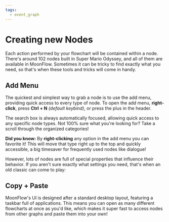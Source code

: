 ```yaml
---
tags:
  - event_graph
---
```

# Creating new Nodes
Each action performed by your flowchart will be contained within a node. There's around 102 nodes built in Super Mario Odyssey, and all of them are available in MoonFlow. Sometimes it can be tricky to find exactly what you need, so that's when these tools and tricks will come in handy.

## Add Menu
The quickest and simplest way to grab a node is to use the add menu, providing quick access to every type of node. To open the add menu, **right-click**, press **Ctrl + N** *(default keybind)*, or press the plus in the header. 

The search box is always automatically focused, allowing quick access to any specific node types. Not 100% sure what you're looking for? Take a scroll through the organized categories! 

**Did you know:** By **right-clicking** any option in the add menu you can favorite it! This will move that type right up to the top and quickly accessible, a big timesaver for frequently used nodes like dialogue!

However, lots of nodes are full of special properties that influence their behavior. If you aren't sure exactly what settings you need, that's when an old classic can come to play: 
## Copy + Paste
MoonFlow's UI is designed after a standard desktop layout, featuring a taskbar full of applications. This means you can open as many different flowcharts at once as you'd like, which makes it super fast to access nodes from other graphs and paste them into your own!